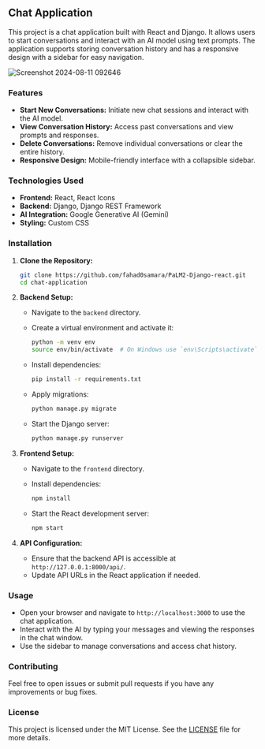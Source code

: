 

## Chat Application

This project is a chat application built with React and Django. It allows users to start conversations and interact with an AI model using text prompts. The application supports storing conversation history and has a responsive design with a sidebar for easy navigation.

![Screenshot 2024-08-11 092646](https://github.com/user-attachments/assets/bd6760b1-c29d-4715-83a3-da55346ddb55)



### Features

- **Start New Conversations:** Initiate new chat sessions and interact with the AI model.
- **View Conversation History:** Access past conversations and view prompts and responses.
- **Delete Conversations:** Remove individual conversations or clear the entire history.
- **Responsive Design:** Mobile-friendly interface with a collapsible sidebar.

### Technologies Used

- **Frontend:** React, React Icons
- **Backend:** Django, Django REST Framework
- **AI Integration:** Google Generative AI (Gemini)
- **Styling:** Custom CSS

### Installation

1. **Clone the Repository:**

   ```bash
   git clone https://github.com/fahad0samara/PaLM2-Django-react.git
   cd chat-application
   ```

2. **Backend Setup:**

   - Navigate to the `backend` directory.
   - Create a virtual environment and activate it:

     ```bash
     python -m venv env
     source env/bin/activate  # On Windows use `env\Scripts\activate`
     ```

   - Install dependencies:

     ```bash
     pip install -r requirements.txt
     ```

   - Apply migrations:

     ```bash
     python manage.py migrate
     ```

   - Start the Django server:

     ```bash
     python manage.py runserver
     ```

3. **Frontend Setup:**

   - Navigate to the `frontend` directory.

   - Install dependencies:

     ```bash
     npm install
     ```

   - Start the React development server:

     ```bash
     npm start
     ```

4. **API Configuration:**

   - Ensure that the backend API is accessible at `http://127.0.0.1:8000/api/`.
   - Update API URLs in the React application if needed.

### Usage

- Open your browser and navigate to `http://localhost:3000` to use the chat application.
- Interact with the AI by typing your messages and viewing the responses in the chat window.
- Use the sidebar to manage conversations and access chat history.

### Contributing

Feel free to open issues or submit pull requests if you have any improvements or bug fixes.

### License

This project is licensed under the MIT License. See the [LICENSE](LICENSE) file for more details.



